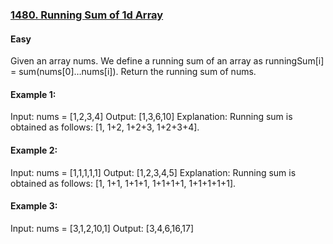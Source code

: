 ### [1480. Running Sum of 1d Array](https://leetcode.com/problems/running-sum-of-1d-array/)
#### Easy

Given an array nums. We define a running sum of an array as runningSum[i] = sum(nums[0]…nums[i]).
Return the running sum of nums.

#### Example 1:

Input: nums = [1,2,3,4]
Output: [1,3,6,10]
Explanation: Running sum is obtained as follows: [1, 1+2, 1+2+3, 1+2+3+4].

#### Example 2:

Input: nums = [1,1,1,1,1]
Output: [1,2,3,4,5]
Explanation: Running sum is obtained as follows: [1, 1+1, 1+1+1, 1+1+1+1, 1+1+1+1+1].

#### Example 3:

Input: nums = [3,1,2,10,1]
Output: [3,4,6,16,17]
